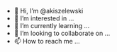 - 👋 Hi, I’m @akiszelewski
- 👀 I’m interested in ...
- 🌱 I’m currently learning ...
- 💞️ I’m looking to collaborate on ...
- 📫 How to reach me ...

<!---
akiszelewski/akiszelewski is a ✨ special ✨ repository because its `README.md` (this file) appears on your GitHub profile.
You can click the Preview link to take a look at your changes.
--->
